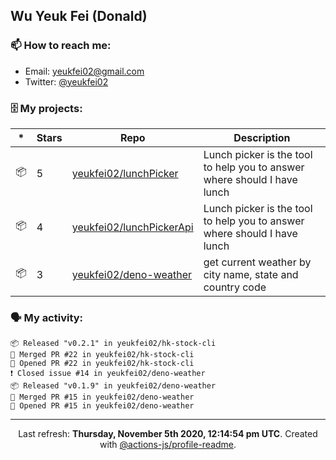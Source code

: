 ## Wu Yeuk Fei (Donald)

### 📫 How to reach me:

- Email: [yeukfei02@gmail.com](yeukfei02@gmail.com)
- Twitter: [@yeukfei02](https://twitter.com/yeukfei02)

### 🗄 My projects:

|*|Stars|Repo|Description|
|---|---|---|---|
| 📦 | 5 | [yeukfei02/lunchPicker](https://github.com/yeukfei02/lunchPicker) | Lunch picker is the tool to help you to answer where should I have lunch |
| 📦 | 4 | [yeukfei02/lunchPickerApi](https://github.com/yeukfei02/lunchPickerApi) | Lunch picker is the tool to help you to answer where should I have lunch |
| 📦 | 3 | [yeukfei02/deno-weather](https://github.com/yeukfei02/deno-weather) | get current weather by city name, state and country code |

### 🗣 My activity:

```
📦 Released "v0.2.1" in yeukfei02/hk-stock-cli
🎉 Merged PR #22 in yeukfei02/hk-stock-cli
💪 Opened PR #22 in yeukfei02/hk-stock-cli
❗️ Closed issue #14 in yeukfei02/deno-weather
📦 Released "v0.1.9" in yeukfei02/deno-weather
🎉 Merged PR #15 in yeukfei02/deno-weather
💪 Opened PR #15 in yeukfei02/deno-weather
```

<!-- <img src="https://github-readme-stats.vercel.app/api?username=yeukfei02&show_icons=true&count_private=true&theme=radical" />

<img src="https://github-readme-stats.vercel.app/api/top-langs/?username=yeukfei02&theme=radical" /> -->

---

<p align="center">Last refresh: <b>Thursday, November 5th 2020, 12:14:54 pm UTC</b>. Created with <a href=https://github.com/marketplace/actions/profile-readme>@actions-js/profile-readme</a>.</p>
